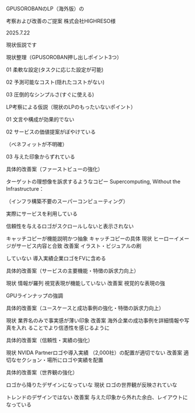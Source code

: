 ﻿GPUSOROBANのLP（海外版）の

考察および改善のご提案
株式会社HIGHRESO様

2025.7.22



現状仮説です



現状整理（GPUSOROBAN押し出しポイント3つ）

01 柔軟な設定(タスクに応じた設定が可能)

02 予測可能なコスト(隠れたコストがない)

03 圧倒的なシンプルさ(すぐに使える)



LP考察による仮説（現状のLPのもったいないポイント）

01 文言や構成が効果的でない

02 サービスの価値提案がぼやけている

（ベネフィットが不明確）

03 与えた印象からずれている



具体的改善案（ファーストビューの強化）

ターゲットの理想像を訴求するようなコピー
Supercomputing, Without the Infrastructure：

（インフラ構築不要のスーパーコンピューティング）

実際にサービスを利用している

信頼性を与えるロゴがスクロールしないと表示されない

  キャッチコピーが機能説明かつ抽象    キャッチコピーの具体 
現状   ヒーローイメージがサービス内容と合致 改善案   イラスト・ビジュアルの刷 

していない   導入実績企業ロゴをFVに含める



具体的改善案（サービスの主要機能・特徴の訴求力向上）

現状   情報が羅列 
  視覚表現が機能していない 改善案   視覚的な表現の強 

  GPUラインナップの強調



具体的改善案（ユースケースと成功事例の強化・特徴の訴求力向上）

現状   業界名のみで事実感が薄い印象 改善案   海外企業の成功事例を詳細情報や写真を入れ
ることでより信憑性を感じるように



具体的改善案（信頼性・実績の強化）

現状   NVIDA Partnerロゴや導入実績
（2,000社）の配置が適切でない 改善案   適切なセクション・場所にロゴや実績を配置



具体的改善案（世界観の強化）

  ロゴから降りたデザインになっていな 
現状   ロゴの世界観が反映されていな 

  トレンドのデザインではない 改善案   与えた印象から外れた余白、レイアウトに
なっている